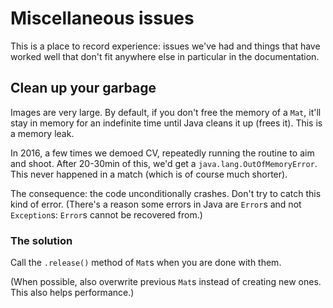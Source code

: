 # Miscellaneous issues

This is a place to record experience: issues we've had and things that have
worked well that don't fit anywhere else in particular in the documentation.

## Clean up your garbage

Images are very large. By default, if you don't free the memory of a `Mat`,
it'll stay in memory for an indefinite time until Java cleans it up (frees it).
This is a memory leak.

In 2016, a few times we demoed CV, repeatedly running the routine to aim and
shoot. After 20-30min of this, we'd get a `java.lang.OutOfMemoryError`. This
never happened in a match (which is of course much shorter).

The consequence: the code unconditionally crashes. Don't try to
catch this kind of error. (There's a reason some errors in Java
are `Error`s and not `Exception`s: `Error`s cannot be recovered
from.)

### The solution

Call the `.release()` method of `Mat`s when you are done
with them.

(When possible, also overwrite previous `Mat`s instead of creating new ones.
This also helps performance.)
